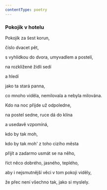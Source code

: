 ```yaml
---
contentType: poetry
---
```


<section>

### Pokojík v hotelu

Pokojík za šest korun,

číslo dvacet pět,

s vyhlídkou do dvora, umyvadlem a postelí,

na rozklížené židli sedí

a hledí

jako ta stará panna,

co mnoho viděla, nemilovala a nebyla milována.

Kdo na noc přijde už odpoledne,

na postel sedne, ruce dá do klína

a usedavě vzpomíná,

kdo by tak moh,

kdo by tak moh' z toho cizího města

přijít a zadarmo usmát se na něho,

říct něco dobrého, jasného, teplého,

aby i nejsmutnější věci v tom pokoji viděly,

že přec není všechno tak, jako si myslely.

</section>
